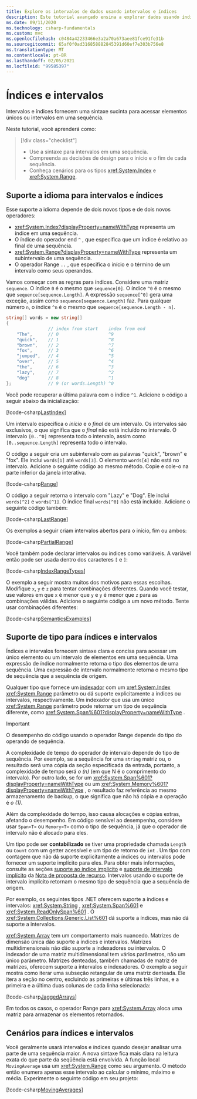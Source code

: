 ```yaml
---
title: Explore os intervalos de dados usando intervalos e índices
description: Este tutorial avançado ensina a explorar dados usando índices e intervalos para examinar um intervalo contínuo de um conjunto de dados sequenciais.
ms.date: 09/11/2020
ms.technology: csharp-fundamentals
ms.custom: mvc
ms.openlocfilehash: c0484a42233466e3a2a70a673aee81fce91fe31b
ms.sourcegitcommit: 65af0f0ad316858882845391d60ef7e303b756e8
ms.translationtype: MT
ms.contentlocale: pt-BR
ms.lasthandoff: 02/05/2021
ms.locfileid: "99585397"
---
```

# <a name="indices-and-ranges"></a>Índices e intervalos

Intervalos e índices fornecem uma sintaxe sucinta para acessar elementos únicos ou intervalos em uma sequência.

Neste tutorial, você aprenderá como:

> [!div class="checklist"]
>
> - Use a sintaxe para intervalos em uma sequência.
> - Compreenda as decisões de design para o início e o fim de cada sequência.
> - Conheça cenários para os tipos <xref:System.Index> e <xref:System.Range>.

## <a name="language-support-for-indices-and-ranges"></a>Suporte a idioma para intervalos e índices

Esse suporte a idioma depende de dois novos tipos e de dois novos operadores:

- <xref:System.Index?displayProperty=nameWithType> representa um índice em uma sequência.
- O índice do operador end `^` , que especifica que um índice é relativo ao final de uma sequência.
- <xref:System.Range?displayProperty=nameWithType> representa um subintervalo de uma sequência.
- O operador Range `..` , que especifica o início e o término de um intervalo como seus operandos.

Vamos começar com as regras para índices. Considere uma matriz `sequence`. O índice `0` é o mesmo que `sequence[0]`. O índice `^0` é o mesmo que `sequence[sequence.Length]`. A expressão `sequence[^0]` gera uma exceção, assim como `sequence[sequence.Length]` faz. Para qualquer número `n`, o índice `^n` é o mesmo que `sequence[sequence.Length - n]`.

```csharp
string[] words = new string[]
{
                // index from start    index from end
    "The",      // 0                   ^9
    "quick",    // 1                   ^8
    "brown",    // 2                   ^7
    "fox",      // 3                   ^6
    "jumped",   // 4                   ^5
    "over",     // 5                   ^4
    "the",      // 6                   ^3
    "lazy",     // 7                   ^2
    "dog"       // 8                   ^1
};              // 9 (or words.Length) ^0
```

Você pode recuperar a última palavra com o índice `^1`. Adicione o código a seguir abaixo da inicialização:

[!code-csharp[LastIndex](~/samples/snippets/csharp/tutorials/RangesIndexes/IndicesAndRanges.cs#IndicesAndRanges_LastIndex)]

Um intervalo especifica o *início* e o *final* de um intervalo. Os intervalos são exclusivos, o que significa que o *final* não está incluído no intervalo. O intervalo `[0..^0]` representa todo o intervalo, assim como `[0..sequence.Length]` representa todo o intervalo.

O código a seguir cria um subintervalo com as palavras "quick", "brown" e "fox". Ele inclui `words[1]` até `words[3]`. O elemento `words[4]` não está no intervalo. Adicione o seguinte código ao mesmo método. Copie e cole-o na parte inferior da janela interativa.

[!code-csharp[Range](~/samples/snippets/csharp/tutorials/RangesIndexes/IndicesAndRanges.cs#IndicesAndRanges_Range)]

O código a seguir retorna o intervalo com "Lazy" e "Dog". Ele inclui `words[^2]` e `words[^1]`. O índice final `words[^0]` não está incluído. Adicione o seguinte código também:

[!code-csharp[LastRange](~/samples/snippets/csharp/tutorials/RangesIndexes/IndicesAndRanges.cs#IndicesAndRanges_LastRange)]

Os exemplos a seguir criam intervalos abertos para o início, fim ou ambos:

[!code-csharp[PartialRange](~/samples/snippets/csharp/tutorials/RangesIndexes/IndicesAndRanges.cs#IndicesAndRanges_PartialRanges)]

Você também pode declarar intervalos ou índices como variáveis. A variável então pode ser usada dentro dos caracteres `[` e `]`:

[!code-csharp[IndexRangeTypes](~/samples/snippets/csharp/tutorials/RangesIndexes/IndicesAndRanges.cs#IndicesAndRanges_RangeIndexTypes)]

O exemplo a seguir mostra muitos dos motivos para essas escolhas. Modifique `x`, `y` e `z` para tentar combinações diferentes. Quando você testar, use valores em que `x` é menor que `y` e `y` é menor que `z` para as combinações válidas. Adicione o seguinte código a um novo método. Tente usar combinações diferentes:

[!code-csharp[SemanticsExamples](~/samples/snippets/csharp/tutorials/RangesIndexes/IndicesAndRanges.cs#IndicesAndRanges_Semantics)]

## <a name="type-support-for-indices-and-ranges"></a>Suporte de tipo para índices e intervalos

Índices e intervalos fornecem sintaxe clara e concisa para acessar um único elemento ou um intervalo de elementos em uma sequência. Uma expressão de índice normalmente retorna o tipo dos elementos de uma sequência. Uma expressão de intervalo normalmente retorna o mesmo tipo de sequência que a sequência de origem.

Qualquer tipo que fornece um [indexador](../programming-guide/indexers/index.md) com um <xref:System.Index> <xref:System.Range> parâmetro ou dá suporte explicitamente a índices ou intervalos, respectivamente. Um indexador que usa um único <xref:System.Range> parâmetro pode retornar um tipo de sequência diferente, como <xref:System.Span%601?displayProperty=nameWithType> .

> [!IMPORTANT]
> O desempenho do código usando o operador Range depende do tipo do operando de sequência.
>
> A complexidade de tempo do operador de intervalo depende do tipo de sequência. Por exemplo, se a sequência for uma `string` matriz ou, o resultado será uma cópia da seção especificada da entrada, portanto, a complexidade de tempo será *o (n)* (em que N é o comprimento do intervalo). Por outro lado, se for um <xref:System.Span%601?displayProperty=nameWithType> ou um <xref:System.Memory%601?displayProperty=nameWithType> , o resultado faz referência ao mesmo armazenamento de backup, o que significa que não há cópia e a operação é *o (1)*.
>
> Além da complexidade do tempo, isso causa alocações e cópias extras, afetando o desempenho. Em código sensível ao desempenho, considere usar `Span<T>` ou `Memory<T>` como o tipo de sequência, já que o operador de intervalo não é alocado para eles.

Um tipo pode ser **contabilizado** se tiver uma propriedade chamada `Length` ou `Count` com um getter acessível e um tipo de retorno de `int` . Um tipo com contagem que não dá suporte explicitamente a índices ou intervalos pode fornecer um suporte implícito para eles. Para obter mais informações, consulte as seções [suporte ao índice implícito](~/_csharplang/proposals/csharp-8.0/ranges.md#implicit-index-support) e [suporte de intervalo implícito](~/_csharplang/proposals/csharp-8.0/ranges.md#implicit-range-support) da [Nota de proposta de recurso](~/_csharplang/proposals/csharp-8.0/ranges.md). Intervalos usando o suporte de intervalo implícito retornam o mesmo tipo de sequência que a sequência de origem.

Por exemplo, os seguintes tipos .NET oferecem suporte a índices e intervalos: <xref:System.String> , <xref:System.Span%601> e <xref:System.ReadOnlySpan%601> . O <xref:System.Collections.Generic.List%601> dá suporte a índices, mas não dá suporte a intervalos.

<xref:System.Array> tem um comportamento mais nuancedo. Matrizes de dimensão única dão suporte a índices e intervalos. Matrizes multidimensionais não dão suporte a indexadores ou intervalos. O indexador de uma matriz multidimensional tem vários parâmetros, não um único parâmetro. Matrizes denteadas, também chamadas de matriz de matrizes, oferecem suporte a intervalos e indexadores. O exemplo a seguir mostra como iterar uma subseção retangular de uma matriz denteada. Ele itera a seção no centro, excluindo as primeiras e últimas três linhas, e a primeira e a última duas colunas de cada linha selecionada:

[!code-csharp[JaggedArrays](~/samples/snippets/csharp/tutorials/RangesIndexes/IndicesAndRanges.cs#IndicesAndRanges_JaggedArrays)]

Em todos os casos, o operador Range para <xref:System.Array> aloca uma matriz para armazenar os elementos retornados.

## <a name="scenarios-for-indices-and-ranges"></a>Cenários para índices e intervalos

Você geralmente usará intervalos e índices quando desejar analisar uma parte de uma sequência maior. A nova sintaxe fica mais clara na leitura exata do que parte da seqüência está envolvida. A função local `MovingAverage` usa um <xref:System.Range> como seu argumento. O método então enumera apenas esse intervalo ao calcular o mínimo, máximo e média. Experimente o seguinte código em seu projeto:

[!code-csharp[MovingAverages](~/samples/snippets/csharp/tutorials/RangesIndexes/IndicesAndRanges.cs#IndicesAndRanges_MovingAverage)]
